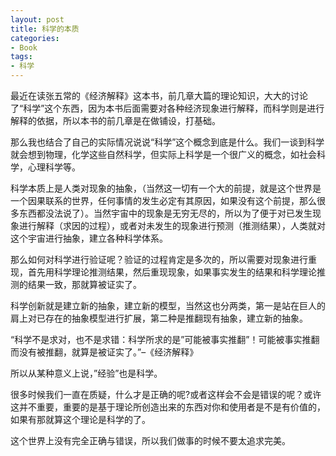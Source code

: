 ```yaml
---
layout: post
title: 科学的本质
categories:
- Book
tags:
- 科学
---
```


最近在读张五常的《经济解释》这本书，前几章大篇的理论知识，大大的讨论了“科学”这个东西，因为本书后面需要对各种经济现象进行解释，而科学则是进行解释的依据，所以本书的前几章是在做铺设，打基础。



那么我也结合了自己的实际情况说说“科学”这个概念到底是什么。我们一谈到科学就会想到物理，化学这些自然科学，但实际上科学是一个很广义的概念，如社会科学，心理科学等。

科学本质上是人类对现象的抽象，（当然这一切有一个大的前提，就是这个世界是一个因果联系的世界，任何事情的发生必定有其原因，如果没有这个前提，那么很多东西都没法说了）。当然宇宙中的现象是无穷无尽的，所以为了便于对已发生现象进行解释（求因的过程），或者对未发生的现象进行预测（推测结果），人类就对这个宇宙进行抽象，建立各种科学体系。

那么如何对科学进行验证呢？验证的过程肯定是多次的，所以需要对现象进行重现，首先用科学理论推测结果，然后重现现象，如果事实发生的结果和科学理论推测的结果一致，那就算被证实了。

科学创新就是建立新的抽象，建立新的模型，当然这也分两类，第一是站在巨人的肩上对已存在的抽象模型进行扩展，第二种是推翻现有抽象，建立新的抽象。

“科学不是求对，也不是求错：科学所求的是”可能被事实推翻”！可能被事实推翻而没有被推翻，就算是被证实了。”–《经济解释》

所以从某种意义上说，”经验”也是科学。

很多时候我们一直在质疑，什么才是正确的呢?或者这样会不会是错误的呢？或许这并不重要，重要的是基于理论所创造出来的东西对你和使用者是不是有价值的，如果有那就算这个理论是科学的了。

这个世界上没有完全正确与错误，所以我们做事的时候不要太追求完美。